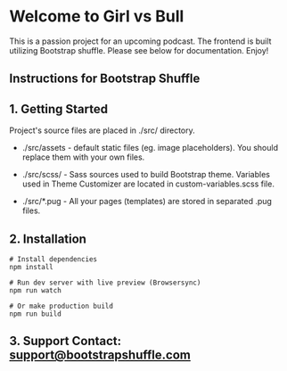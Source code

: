 # Welcome to Girl vs Bull

This is a passion project for an upcoming podcast. The frontend is built utilizing Bootstrap shuffle. Please see below for documentation. Enjoy!

## Instructions for Bootstrap Shuffle

## 1. Getting Started

Project's source files are placed in ./src/ directory. 

* ./src/assets - default static files (eg. image placeholders). You should replace them with your own files.

* ./src/scss/ - Sass sources used to build Bootstrap theme. Variables used in Theme Customizer are located in custom-variables.scss file.

* ./src/*.pug - All your pages (templates) are stored in separated .pug files.

## 2. Installation

```
# Install dependencies
npm install 

# Run dev server with live preview (Browsersync)
npm run watch

# Or make production build
npm run build
```

## 3. Support Contact: support@bootstrapshuffle.com